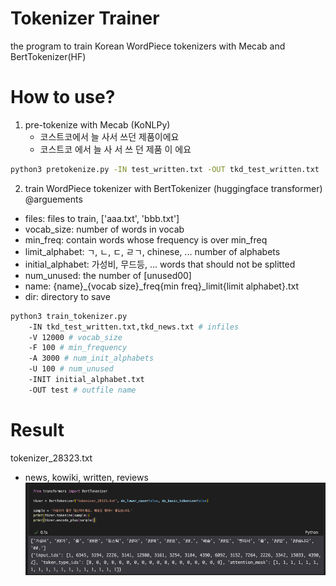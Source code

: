 # Tokenizer Trainer
the program to train Korean WordPiece tokenizers with Mecab and BertTokenizer(HF)

# How to use?
1. pre-tokenize with Mecab (KoNLPy)
    - 코스트코에서 늘 사서 쓰던 제품이에요
    - 코스트코 에서 늘 사 서 쓰 던 제품 이 에요  
```bash
python3 pretokenize.py -IN test_written.txt -OUT tkd_test_written.txt
```

2. train WordPiece tokenizer with BertTokenizer (huggingface transformer)  
@arguements
- files: files to train, ['aaa.txt', 'bbb.txt']
- vocab_size: number of words in vocab
- min_freq: contain words whose frequency is over min_freq
- limit_alphabet: ㄱ, ㄴ, ㄷ, ㄹㄱ, chinese, ... number of alphabets
- initial_alphabet: 가성비, 무드등, ... words that should not be splitted
- num_unused: the number of [unused00]
- name: {name}_{vocab size}_freq{min freq}_limit{limit alphabet}.txt
- dir: directory to save
```bash
python3 train_tokenizer.py
    -IN tkd_test_written.txt,tkd_news.txt # infiles
    -V 12000 # vocab_size
    -F 100 # min_frequency
    -A 3000 # num_init_alphabets
    -U 100 # num_unused
    -INIT initial_alphabet.txt
    -OUT test # outfile name
```
# Result
tokenizer_28323.txt  
- news, kowiki, written, reviews
![result](img/result.png)
